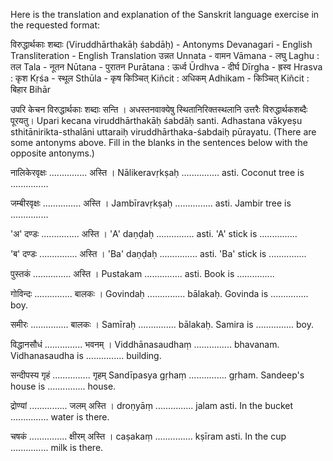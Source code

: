 Here is the translation and explanation of the Sanskrit language exercise in the requested format:

विरुद्धार्थकाः शब्दाः (Viruddhārthakāḥ śabdāḥ) - Antonyms
Devanagari - English Transliteration - English Translation
उन्नत Unnata - वामन Vāmana - लघु Laghu : तल Tala - नूतन Nūtana - पुरातन Purātana : ऊर्ध्व Ūrdhva - दीर्घ Dīrgha - ह्रस्व Hrasva : कृश Kṛśa - स्थूल Sthūla - कृष किञ्चित् Kiñcit : अधिकम् Adhikam - किञ्चित् Kiñcit : बिहार Bihār

उपरि केचन विरुद्धार्थकाः शब्दाः सन्ति । अधस्तनवाक्येषु स्थितानिरिक्तस्थलानि उत्तरैः विरुद्धार्थकशब्दैः पूरयतु।
Upari kecana viruddhārthakāḥ śabdāḥ santi. Adhastana vākyeṣu sthitānirikta-sthalāni uttaraiḥ viruddhārthaka-śabdaiḥ pūrayatu.
(There are some antonyms above. Fill in the blanks in the sentences below with the opposite antonyms.)

नालिकेरवृक्षः ............... अस्ति ।
Nālikeravṛkṣaḥ ............... asti.
Coconut tree is ...............

जम्बीरवृक्षः ............... अस्ति ।
Jambīravṛkṣaḥ ............... asti.
Jambir tree is ...............

'अ' दण्डः ............... अस्ति ।
'A' daṇḍaḥ ............... asti.
'A' stick is ...............

'ब' दण्डः ............... अस्ति ।
'Ba' daṇḍaḥ ............... asti. 
'Ba' stick is ...............

पुस्तकं ............... अस्ति ।
Pustakam ............... asti.
Book is ...............

गोविन्दः ............... बालकः ।
Govindaḥ ............... bālakaḥ.
Govinda is ............... boy.

समीरः ............... बालकः । 
Samīraḥ ............... bālakaḥ. 
Samira is ............... boy.

विद्धानसौधं ............... भवनम् ।
Viddhānasaudhaṃ ............... bhavanam.
Vidhanasaudha is ............... building.

सन्दीपस्य गृहं ............... गृहम्
Sandīpasya gṛhaṃ ............... gṛham.
Sandeep's house is ............... house.

द्रोण्यां ............... जलम् अस्ति ।
droṇyāṃ ............... jalam asti.
In the bucket ............... water is there.

चषकं ............... क्षीरम् अस्ति ।
caṣakaṃ ............... kṣīram asti.
In the cup ............... milk is there.